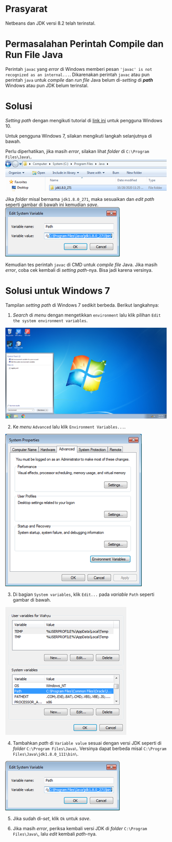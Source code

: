 # Prasyarat

Netbeans dan JDK versi 8.2 telah terinstal.

# Permasalahan Perintah Compile dan Run File Java

Perintah `javac` yang *error* di Windows memberi pesan `'javac' is not recognized as an internal...`.
Dikarenakan perintah `javac` atau pun perintah `java` untuk *compile* dan *run file* Java belum di-*setting* di ***path*** Windows atau pun JDK belum terinstal.

# Solusi

*Setting path* dengan mengikuti tutorial di [link ini](https://www.duniailkom.com/tutorial-belajar-java-mengatur-setting-path-untuk-java-jdk/) untuk pengguna Windows 10.

Untuk pengguna Windows 7, silakan mengikuti langkah selanjutnya di bawah.

Perlu diperhatikan, jika masih *error*, silakan lihat *folder* di `C:\Program Files\Java\`.
![Folder JDK](https://raw.githubusercontent.com/yogie2205/XIIRPL/main/img_java_path/name_path.png)

Jika *folder* misal bernama `jdk1.8.0_271`, maka sesuaikan dan *edit path* seperti gambar di bawah ini kemudian *save*.
![Set Path JDK](https://raw.githubusercontent.com/yogie2205/XIIRPL/main/img_java_path/4.png)

Kemudian tes perintah `javac` di CMD untuk *compile file* Java. Jika masih *error*, coba cek kembali di *setting path*-nya. Bisa jadi karena versinya.

# Solusi untuk Windows 7

Tampilan *setting path* di Windows 7 sedikit berbeda. Berikut langkahnya:
1. *Search* di *menu* dengan mengetikkan `environment` lalu klik pilihan `Edit the system environment variables`.

![Menu Environment](https://raw.githubusercontent.com/yogie2205/XIIRPL/main/img_java_path/1.png)


2. Ke *menu* `Advanced` lalu klik `Environment Variables...`.

![Advanced Menu](https://raw.githubusercontent.com/yogie2205/XIIRPL/main/img_java_path/2.png)

3. Di bagian `System variables`, klik `Edit...` pada *variable* `Path` seperti gambar di bawah.

![System Variables](https://raw.githubusercontent.com/yogie2205/XIIRPL/main/img_java_path/3.png)

4. Tambahkan *path* di `Variable value` sesuai dengan versi JDK seperti di *folder* `C:\Program Files\Java\`. Versinya dapat berbeda misal `C:\Program Files\Java\jdk1.8.0_111\bin\`.

![Set Path JDK](https://raw.githubusercontent.com/yogie2205/XIIRPL/main/img_java_path/4.png)

5. Jika sudah di-*set*, klik `Ok` untuk *save*.

6. Jika masih *error*, periksa kembali versi JDK di *folder* `C:\Program Files\Java\`, lalu *edit* kembali *path*-nya.
